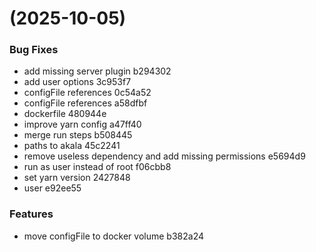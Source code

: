 #  (2025-10-05)


### Bug Fixes

* add missing server plugin b294302
* add user options 3c953f7
* configFile references 0c54a52
* configFile references a58dfbf
* dockerfile 480944e
* improve yarn config a47ff40
* merge run steps b508445
* paths to akala 45c2241
* remove useless dependency and add missing permissions e5694d9
* run as user instead of root f06cbb8
* set yarn version 2427848
* user e92ee55


### Features

* move configFile to docker volume b382a24



